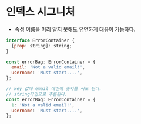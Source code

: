 # 인덱스 시그니처

- 속성 이름을 미리 알지 못해도 유연하게 대응이 가능하다.

```js
interface ErrorContainer {
  [prop: string]: string;
}

const errorBag: ErrorContainer = {
  email: 'Not a valid email!',
  username: 'Must start....',
};

// key 값에 email 대신에 숫자를 써도 된다.
// string타입으로 추론된다.
const errorBag: ErrorContainer = {
  1: 'Not a valid email!',
  username: 'Must start....',
};
```
